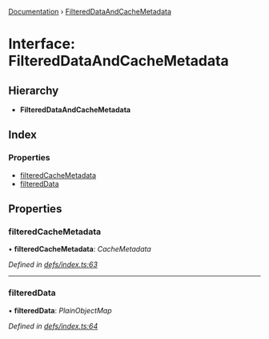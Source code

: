 [Documentation](../README.md) › [FilteredDataAndCacheMetadata](filtereddataandcachemetadata.md)

# Interface: FilteredDataAndCacheMetadata

## Hierarchy

* **FilteredDataAndCacheMetadata**

## Index

### Properties

* [filteredCacheMetadata](filtereddataandcachemetadata.md#filteredcachemetadata)
* [filteredData](filtereddataandcachemetadata.md#filtereddata)

## Properties

###  filteredCacheMetadata

• **filteredCacheMetadata**: *CacheMetadata*

*Defined in [defs/index.ts:63](https://github.com/badbatch/graphql-box/blob/3146a3b1/packages/client/src/defs/index.ts#L63)*

___

###  filteredData

• **filteredData**: *PlainObjectMap*

*Defined in [defs/index.ts:64](https://github.com/badbatch/graphql-box/blob/3146a3b1/packages/client/src/defs/index.ts#L64)*
